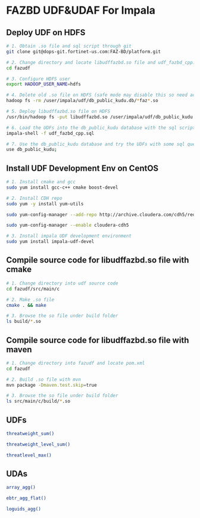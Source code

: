 # FAZBD UDF&UDAF For Impala


## Deploy UDF on HDFS

```bash
# 1. Obtain .so file and sql script through git
git clone git@dops-git.fortinet-us.com:FAZ-BD/platform.git

# 2. Change directory and locate libudffazbd.so file and udf_fazbd_cpp.sql script
cd fazudf

# 3. Configure HDFS user
export HADOOP_USER_NAME=hdfs

# 4. Delete old .so file on HDFS (safe mode may disable this so need access)
hadoop fs -rm /user/impala/udf/db_public_kudu.db/*faz*.so

# 5. Deploy libudffazbd.so file on HDFS
/usr/bin/hadoop fs -put libudffazbd.so /user/impala/udf/db_public_kudu.db

# 6. Load the UDFs into the db_public_kudu database with the sql script
impala-shell -f udf_fazbd_cpp.sql

# 7. Use the db_public_kudu database and try the UDFs with some sql queries
use db_public_kudu;
```

## Install UDF Development Env on CentOS

```bash
# 1. Install cmake and gcc
sudo yum install gcc-c++ cmake boost-devel

# 2. Install CDH repo
sudo yum -y install yum-utils

sudo yum-config-manager --add-repo http://archive.cloudera.com/cdh5/redhat/7/x86_64/cdh/cloudera-cdh5.repo

sudo yum-config-manager --enable cloudera-cdh5

# 3. Install impala UDF development environment
sudo yum install impala-udf-devel
```

## Compile source code for libudffazbd.so file with cmake

```bash
# 1. Change directory into udf source code
cd fazudf/src/main/c

# 2. Make .so file
cmake . && make

# 3. Browse the so file under build folder
ls build/*.so
```

## Compile source code for libudffazbd.so file with maven

```bash
# 1. Change directory into fazudf and locate pom.xml
cd fazudf

# 2. Build .so file with mvn
mvn package -Dmaven.test.skip=true

# 3. Browse the so file under build folder
ls src/main/c/build/*.so
```

## UDFs

```bash
threatweight_sum()

threatweight_level_sum()

threatlevel_max()
```

## UDAs

```bash
array_agg()

ebtr_agg_flat()

loguids_agg()
```
